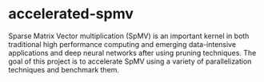 # accelerated-spmv
Sparse Matrix Vector multiplication (SpMV) is an important kernel in both traditional high performance computing and emerging data-intensive applications and deep neural networks after using pruning techniques. The goal of this project is to accelerate SpMV using a variety of parallelization techniques and benchmark them.
